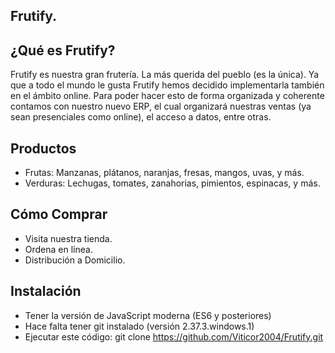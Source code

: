## Frutify.

## ¿Qué es Frutify?

Frutify es nuestra gran frutería. La más querida del pueblo (es la única). Ya que a todo el mundo le gusta Frutify hemos decidido implementarla también en el ámbito online. Para poder hacer esto de forma organizada y coherente contamos con nuestro nuevo ERP, el cual organizará nuestras ventas (ya sean presenciales como online), el acceso a datos, entre otras. 

## Productos

- Frutas: Manzanas, plátanos, naranjas, fresas, mangos, uvas, y más.
- Verduras: Lechugas, tomates, zanahorias, pimientos, espinacas, y más.

## Cómo Comprar

- Visita nuestra tienda.
- Ordena en línea.
- Distribución a Domicilio.

## Instalación

- Tener la versión de JavaScript moderna (ES6 y posteriores)
- Hace falta tener git instalado (versión 2.37.3.windows.1)
- Ejecutar este código: git clone https://github.com/Viticor2004/Frutify.git